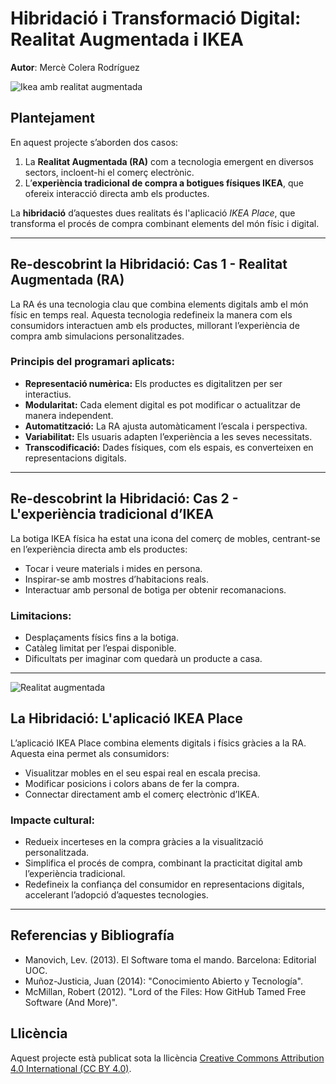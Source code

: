 # Hibridació i Transformació Digital: Realitat Augmentada i IKEA 
**Autor**: Mercè Colera Rodríguez 

![Ikea amb realitat augmentada](https://immersivepro.es/wp-content/uploads/2018/01/24.1.jpeg)

## Plantejament  
En aquest projecte s’aborden dos casos:  
1. La **Realitat Augmentada (RA)** com a tecnologia emergent en diversos sectors, incloent-hi el comerç electrònic.  
2. L’**experiència tradicional de compra a botigues físiques IKEA**, que ofereix interacció directa amb els productes.  

La **hibridació** d’aquestes dues realitats és l'aplicació *IKEA Place*, que transforma el procés de compra combinant elements del món físic i digital.  

---

## Re-descobrint la Hibridació: Cas 1 - Realitat Augmentada (RA)  
La RA és una tecnologia clau que combina elements digitals amb el món físic en temps real. Aquesta tecnologia redefineix la manera com els consumidors interactuen amb els productes, millorant l’experiència de compra amb simulacions personalitzades.  

### Principis del programari aplicats:  
- **Representació numèrica:** Els productes es digitalitzen per ser interactius.  
- **Modularitat:** Cada element digital es pot modificar o actualitzar de manera independent.  
- **Automatització:** La RA ajusta automàticament l’escala i perspectiva.  
- **Variabilitat:** Els usuaris adapten l’experiència a les seves necessitats.  
- **Transcodificació:** Dades físiques, com els espais, es converteixen en representacions digitals.

---

## Re-descobrint la Hibridació: Cas 2 - L'experiència tradicional d’IKEA  
La botiga IKEA física ha estat una icona del comerç de mobles, centrant-se en l’experiència directa amb els productes:  
- Tocar i veure materials i mides en persona.  
- Inspirar-se amb mostres d’habitacions reals.  
- Interactuar amb personal de botiga per obtenir recomanacions.  

### Limitacions:  
- Desplaçaments físics fins a la botiga.  
- Catàleg limitat per l’espai disponible.  
- Dificultats per imaginar com quedarà un producte a casa.  

---

![Realitat augmentada](https://i.blogs.es/6e7fd0/captura-de-pantalla-2022-06-27-a-las-10.07.06/1366_521.jpeg)

## La Hibridació: L'aplicació IKEA Place  
L’aplicació IKEA Place combina elements digitals i físics gràcies a la RA. Aquesta eina permet als consumidors:  
- Visualitzar mobles en el seu espai real en escala precisa.  
- Modificar posicions i colors abans de fer la compra.  
- Connectar directament amb el comerç electrònic d’IKEA.

### Impacte cultural:  
- Redueix incerteses en la compra gràcies a la visualització personalitzada.  
- Simplifica el procés de compra, combinant la practicitat digital amb l’experiència tradicional.  
- Redefineix la confiança del consumidor en representacions digitals, accelerant l’adopció d’aquestes tecnologies.  

---

## Referencias y Bibliografía
- Manovich, Lev. (2013). El Software toma el mando. Barcelona: Editorial UOC.
- Muñoz-Justicia, Juan (2014): "Conocimiento Abierto y Tecnología".
- McMillan, Robert (2012). "Lord of the Files: How GitHub Tamed Free Software (And More)".

## Llicència  
Aquest projecte està publicat sota la llicència [Creative Commons Attribution 4.0 International (CC BY 4.0)](https://creativecommons.org/licenses/by/4.0/).  
